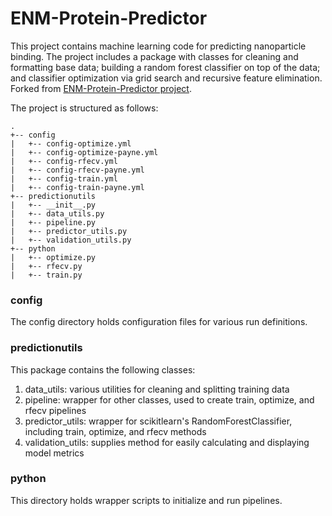 # ENM-Protein-Predictor 
This project contains machine learning code for predicting nanoparticle binding. The project includes a package with classes for cleaning and formatting base data; building a random forest classifier on top of the data; and classifier optimization via grid search and recursive feature elimination. Forked from [ENM-Protein-Predictor project](https://github.com/mfindlay23/ENM-Protein-Predictor). 

The project is structured as follows:
```angular2html
.
+-- config
|   +-- config-optimize.yml
|   +-- config-optimize-payne.yml
|   +-- config-rfecv.yml
|   +-- config-rfecv-payne.yml
|   +-- config-train.yml
|   +-- config-train-payne.yml
+-- predictionutils
|   +-- __init__.py
|   +-- data_utils.py
|   +-- pipeline.py
|   +-- predictor_utils.py
|   +-- validation_utils.py
+-- python
|   +-- optimize.py
|   +-- rfecv.py
|   +-- train.py
```
### config
The config directory holds configuration files for various run definitions.

### predictionutils
This package contains the following classes:
1) data_utils: various utilities for cleaning and splitting training data
2) pipeline: wrapper for other classes, used to create train, optimize, and rfecv pipelines
3) predictor_utils: wrapper for scikitlearn's RandomForestClassifier, including train, optimize, and rfecv methods
4) validation_utils: supplies method for easily calculating and displaying model metrics

### python
This directory holds wrapper scripts to initialize and run pipelines.

